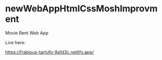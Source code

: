 # newWebAppHtmlCssMoshImprovment
Movie Rent Web App 

Live here:

https://frabjous-tartufo-9a1d3c.netlify.app/
